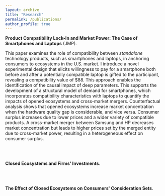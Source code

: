 ```yaml
---
layout: archive
title: "Research"
permalink: /publications/
author_profile: true
---
```

<p> <strong>Product Compatibility Lock-In and Market Power: The Case of Smartphones and Laptops</strong> (JMP).</p>

This paper examines the role of compatibility between <i>standalone</i> technology products, such as smartphones and laptops, in anchoring consumers to ecosystems in the U.S. market. I introduce a novel experimental design that elicits willingness to pay for a smartphone both before and after a potentially compatible laptop is gifted to the participant, revealing a compatibility value of \$88. This approach enables the identification of the causal impact of deep parameters. This supports the development of a structural model of demand for smartphones, which incorporates compatibility characteristics with laptops to quantify the impacts of opened ecosystems and cross-market mergers. Counterfactual analysis shows that opened ecosystems increase market concentration when the hardware quality gap is considerable, and vice versa. Consumer surplus increases due to lower prices and a wider variety of compatible products. A cross-market merger between Samsung and HP decreases market concentration but leads to higher prices set by the merged entity due to cross-market power, resulting in a heterogeneous effect on consumer surplus.


  



<br> <br>

<p> <strong>Closed Ecosystems and Firms' Investments</strong>.</p>
 
<br> <br>

<p> <strong>The Effect of Closed Ecosystems on Consumers' Consideration Sets</strong>.</p>
 

<!--
{% if site.author.googlescholar %}
  <div class="wordwrap">You can also find my articles on <a href="{{site.author.googlescholar}}">my Google Scholar profile</a>.</div>
{% endif %}

{% include base_path %}

{% for post in site.publications reversed %}
  {% include archive-single.html %}
{% endfor %}

-->
